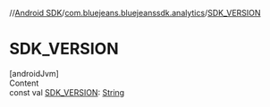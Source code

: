 //[Android SDK](../../index.md)/[com.bluejeans.bluejeanssdk.analytics](index.md)/[SDK_VERSION](-s-d-k_-v-e-r-s-i-o-n.md)



# SDK_VERSION  
[androidJvm]  
Content  
const val [SDK_VERSION](-s-d-k_-v-e-r-s-i-o-n.md): [String](https://kotlinlang.org/api/latest/jvm/stdlib/kotlin/-string/index.html)  



